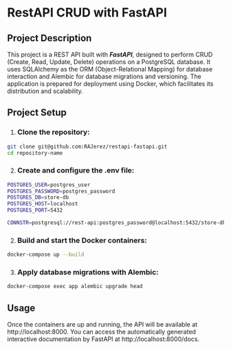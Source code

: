 # RestAPI CRUD with FastAPI

## Project Description

This project is a REST API built with ***FastAPI***, designed to perform CRUD (Create, Read, Update, Delete) operations on a PostgreSQL database. It uses SQLAlchemy as the ORM (Object-Relational Mapping) for database interaction and Alembic for database migrations and versioning. The application is prepared for deployment using Docker, which facilitates its distribution and scalability.


## Project Setup

1. ### Clone the repository:
```bash
git clone git@github.com:RAJerez/restapi-fastapi.git
cd repository-name
```

2. ### Create and configure the .env file:
```bash
POSTGRES_USER=postgres_user
POSTGRES_PASSWORD=postgres_password
POSTGRES_DB=store-db
POSTGRES_HOST=localhost
POSTGRES_PORT=5432

CONNSTR=postgresql://rest-api:postgres_password@localhost:5432/store-db
```

2. ### Build and start the Docker containers:
```bash
docker-compose up --build
```

3. ### Apply database migrations with Alembic:
```bash
docker-compose exec app alembic upgrade head
```


## Usage

Once the containers are up and running, the API will be available at http://localhost:8000. You can access the automatically generated interactive documentation by FastAPI at http://localhost:8000/docs.